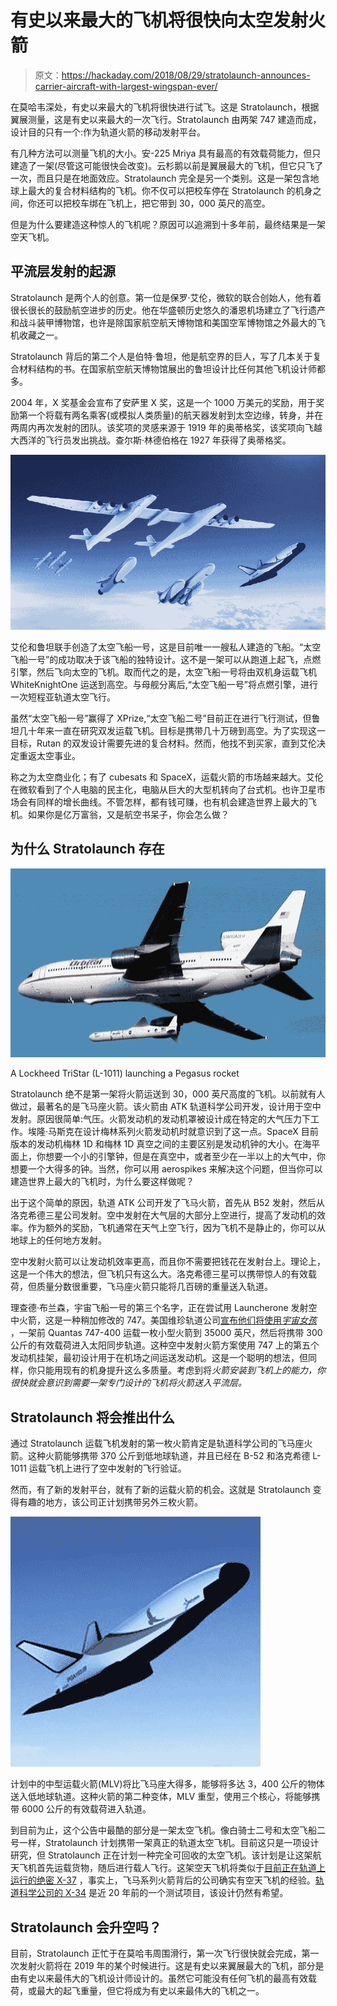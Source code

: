 # 有史以来最大的飞机将很快向太空发射火箭

> 原文：<https://hackaday.com/2018/08/29/stratolaunch-announces-carrier-aircraft-with-largest-wingspan-ever/>

在莫哈韦深处，有史以来最大的飞机将很快进行试飞。这是 Stratolaunch，根据翼展测量，这是有史以来最大的一次飞行。Stratolaunch 由两架 747 建造而成，设计目的只有一个:作为轨道火箭的移动发射平台。

有几种方法可以测量飞机的大小。安-225 Mriya 具有最高的有效载荷能力，但只建造了一架(尽管这可能很快会改变)。云杉鹅以前是翼展最大的飞机，但它只飞了一次，而且只是在地面效应。Stratolaunch 完全是另一个类别。这是一架包含地球上最大的复合材料结构的飞机。你不仅可以把校车停在 Stratolaunch 的机身之间，你还可以把校车绑在飞机上，把它带到 30，000 英尺的高空。

但是为什么要建造这种惊人的飞机呢？原因可以追溯到十多年前，最终结果是一架空天飞机。

## 平流层发射的起源

Stratolaunch 是两个人的创意。第一位是保罗·艾伦，微软的联合创始人，他有着很长很长的鼓励航空进步的历史。他在华盛顿历史悠久的潘恩机场建立了飞行遗产和战斗装甲博物馆，也许是除国家航空航天博物馆和美国空军博物馆之外最大的飞机收藏之一。

Stratolaunch 背后的第二个人是伯特·鲁坦，他是航空界的巨人，写了几本关于复合材料结构的书。在国家航空航天博物馆展出的鲁坦设计比任何其他飞机设计师都多。

2004 年，X 奖基金会宣布了安萨里 X 奖，这是一个 1000 万美元的奖励，用于奖励第一个将载有两名乘客(或模拟人类质量)的航天器发射到太空边缘，转身，并在两周内再次发射的团队。该奖项的灵感来源于 1919 年的奥蒂格奖，该奖项向飞越大西洋的飞行员发出挑战。查尔斯·林德伯格在 1927 年获得了奥蒂格奖。

![](img/7a74b34973bfcbe11fff11b2900b83d5.png)

艾伦和鲁坦联手创造了太空飞船一号，这是目前唯一一艘私人建造的飞船。“太空飞船一号”的成功取决于该飞船的独特设计。这不是一架可以从跑道上起飞，点燃引擎，然后飞向太空的飞机。取而代之的是，太空飞船一号将由双机身运载飞机 WhiteKnightOne 运送到高空。与母舰分离后,“太空飞船一号”将点燃引擎，进行一次短程亚轨道太空飞行。

虽然“太空飞船一号”赢得了 XPrize,“太空飞船二号”目前正在进行飞行测试，但鲁坦几十年来一直在研究双发运载飞机。目标是携带几十万磅到高空。为了实现这一目标，Rutan 的双发设计需要先进的复合材料。然而，他找不到买家，直到艾伦决定重返太空事业。

称之为太空商业化；有了 cubesats 和 SpaceX，运载火箭的市场越来越大。艾伦在微软看到了个人电脑的民主化，电脑从巨大的大型机转向了台式机。也许卫星市场会有同样的增长曲线。不管怎样，都有钱可赚，也有机会建造世界上最大的飞机。如果你是亿万富翁，又是航空书呆子，你会怎么做？

## 为什么 Stratolaunch 存在

[![](img/7cbe2be42dd4effd1b1586c081e29249.png)](https://hackaday.com/wp-content/uploads/2018/08/tristar.jpg)

A Lockheed TriStar (L-1011) launching a Pegasus rocket

Stratolaunch 绝不是第一架将火箭运送到 30，000 英尺高度的飞机。以前就有人做过，最著名的是飞马座火箭。该火箭由 ATK 轨道科学公司开发，设计用于空中发射。原因很简单:气压。火箭发动机的发动机罩被设计成在特定的大气压力下工作。埃隆·马斯克在设计梅林系列火箭发动机时就意识到了这一点。SpaceX 目前版本的发动机梅林 1D 和梅林 1D 真空之间的主要区别是发动机钟的大小。在海平面上，你想要一个小的引擎钟，但是在真空中，或者至少在一半以上的大气中，你想要一个大得多的钟。当然，你可以用 aerospikes 来解决这个问题，但当你可以建造世界上最大的飞机时，为什么要这样做呢？

出于这个简单的原因，轨道 ATK 公司开发了飞马火箭，首先从 B52 发射，然后从洛克希德三星公司发射。空中发射在大气层的大部分上空进行，提高了发动机的效率。作为额外的奖励，飞机通常在天气上空飞行，因为飞机不是静止的，你可以从地球上的任何地方发射。

空中发射火箭可以让发动机效率更高，而且你不需要把钱花在发射台上。理论上，这是一个伟大的想法，但飞机只有这么大。洛克希德三星可以携带惊人的有效载荷，但质量分数很重要，飞马座火箭只能将几百磅的重量送入轨道。

理查德·布兰森，宇宙飞船一号的第三个名字，正在尝试用 Launcherone 发射空中火箭，这是一种稍加修改的 747。美国维珍轨道公司[宣布他们将使用*宇宙女孩*](https://hackaday.com/2018/08/14/virgin-orbit-readies-first-launch/) ，一架前 Quantas 747-400 运载一枚小型火箭到 35000 英尺，然后将携带 300 公斤的有效载荷进入太阳同步轨道。这种空中发射火箭方案使用 747 上的第五个发动机挂架，最初设计用于在机场之间运送发动机。这是一个聪明的想法，但同样，你只能用现有的机身提升这么多质量。考虑到将*火箭安装到飞机上的能力，你很快就会意识到需要一架专门设计的飞机将火箭送入平流层。*

## Stratolaunch 将会推出什么

通过 Stratolaunch 运载飞机发射的第一枚火箭肯定是轨道科学公司的飞马座火箭。这种火箭能够携带 370 公斤到低地球轨道，并且已经在 B-52 和洛克希德 L-1011 运载飞机上进行了空中发射的飞行验证。

然而，有了新的发射平台，就有了新的运载火箭的机会。这就是 Stratolaunch 变得有趣的地方，该公司正计划携带另外三枚火箭。

![](img/7e1b6198624bf7e9892c6505c2763a22.png)

计划中的中型运载火箭(MLV)将比飞马座大得多，能够将多达 3，400 公斤的物体送入低地球轨道。这种火箭的第二种变体，MLV 重型，使用三个核心，将能够携带 6000 公斤的有效载荷进入轨道。

到目前为止，这个公告中最酷的部分是一架太空飞机。像白骑士二号和太空飞船二号一样，Stratolaunch 计划携带一架真正的轨道太空飞机。目前这只是一项设计研究，但 Stratolaunch 正在计划一种完全可回收的太空飞机。该计划是让这架航天飞机首先运载货物，随后进行载人飞行。这架空天飞机将类似于[目前正在轨道上运行的绝密 X-37](https://en.wikipedia.org/wiki/Boeing_X-37) ，事实上，飞马系列火箭背后的公司确实有空天飞机的经验。[轨道科学公司的 X-34](https://en.wikipedia.org/wiki/Orbital_Sciences_X-34) 是近 20 年前的一个测试项目，该设计仍然有希望。

## Stratolaunch 会升空吗？

目前，Stratolaunch 正忙于在莫哈韦周围滑行，第一次飞行很快就会完成，第一次发射火箭将在 2019 年的某个时候进行。这是有史以来翼展最大的飞机，部分是由有史以来最伟大的飞机设计师设计的。虽然它可能没有任何飞机的最高有效载荷，或最大的起飞重量，但它将成为有史以来最伟大的飞机之一。